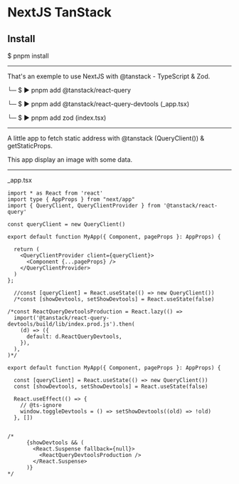# NextJS TanStack

## Install

$ pnpm install

---

That's an exemple to use NextJS with @tanstack - TypeScript & Zod.

└─ $ ▶ pnpm add @tanstack/react-query

└─ $ ▶ pnpm add @tanstack/react-query-devtools (\_app.tsx)

└─ $ ▶ pnpm add zod (index.tsx)

---

A little app to fetch static address with @tanstack (QueryClient()) & getStaticProps.

This app display an image with some data.

---

\_app.tsx

```
import * as React from 'react'
import type { AppProps } from "next/app"
import { QueryClient, QueryClientProvider } from '@tanstack/react-query'

const queryClient = new QueryClient()

export default function MyApp({ Component, pageProps }: AppProps) {

  return (
    <QueryClientProvider client={queryClient}>
      <Component {...pageProps} />
    </QueryClientProvider>
  )
};
```

```
  //const [queryClient] = React.useState(() => new QueryClient())
  /*const [showDevtools, setShowDevtools] = React.useState(false)

/*const ReactQueryDevtoolsProduction = React.lazy(() =>
  import('@tanstack/react-query-devtools/build/lib/index.prod.js').then(
    (d) => ({
      default: d.ReactQueryDevtools,
    }),
  ),
)*/

export default function MyApp({ Component, pageProps }: AppProps) {

  const [queryClient] = React.useState(() => new QueryClient())
  const [showDevtools, setShowDevtools] = React.useState(false)

  React.useEffect(() => {
    // @ts-ignore
    window.toggleDevtools = () => setShowDevtools((old) => !old)
  }, [])
  

/*
      {showDevtools && (
        <React.Suspense fallback={null}>
          <ReactQueryDevtoolsProduction />
        </React.Suspense>
      )}
*/
```
